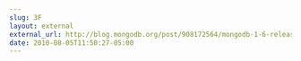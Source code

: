 ```yaml
---
slug: 3F
layout: external
external_url: http://blog.mongodb.org/post/908172564/mongodb-1-6-released
date: 2010-08-05T11:50:27-05:00
---
```

